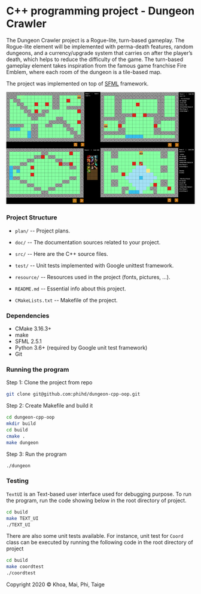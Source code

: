 # C++ programming project - Dungeon Crawler

The Dungeon Crawler project is a Rogue-lite, turn-based gameplay. The Rogue-lite element will be implemented with perma-death features, random dungeons, and a currency/upgrade system that carries on after the player’s death, which helps to reduce the difficulty of the game. The turn-based gameplay element takes inspiration from the famous game franchise Fire Emblem, where each room of the dungeon is a tile-based map.

The project was implemented on top of [SFML](https://www.sfml-dev.org/index.php) framework.

![Screenshot](./resource/screenshot.png)

### Project Structure

  * `plan/` -- Project plans.

  * `doc/` -- The documentation sources related to your project.

  * `src/` -- Here are the C++ source files.

  * `test/` -- Unit tests implemented with Google unittest framework. 

  * `resource/` -- Resources used in the project (fonts, pictures, ...).

  * `README.md` -- Essential info about this project. 

  * `CMakeLists.txt` -- Makefile of the project. 


### Dependencies
- CMake 3.16.3+
- make
- SFML 2.5.1
- Python 3.6+ (required by Google unit test framework)
- Git

### Running the program
Step 1: Clone the project from repo
```bash
git clone git@github.com:phihd/dungeon-cpp-oop.git
```
Step 2: Create Makefile and build it
```bash
cd dungeon-cpp-oop
mkdir build
cd build
cmake .
make dungeon
```
Step 3: Run the program
```bash
./dungeon
```

### Testing
`TextUI` is an Text-based user interface used for debugging purpose. 
To run the program, run the code showing below in the root directory of project. 
 ```bash
cd build
make TEXT_UI
./TEXT_UI
```
There are also some unit tests available. For instance, unit test for `Coord` class 
can be executed by running the following code in the root directory of project
 ```bash
cd build
make coordtest
./coordtest
```

Copyright 2020 © Khoa, Mai, Phi, Taige

